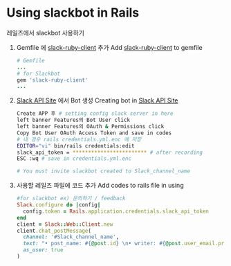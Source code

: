 # Using slackbot in Rails

레일즈에서 slackbot 사용하기

1. Gemfile 에 [slack-ruby-client](https://github.com/slack-ruby/slack-ruby-client) 추가
   Add [slack-ruby-client](https://github.com/slack-ruby/slack-ruby-client) to gemfile

   ```ruby
   # Gemfile
   ...
   # for Slackbot
   gem 'slack-ruby-client'
   ...
   ```

2. [Slack API Site](https://api.slack.com/)  에서 Bot 생성
   Creating bot in [Slack API Site](https://api.slack.com/) 

   ```bash
   Create APP 후 # setting config slack server in here
   left banner Features의 Bot User click 
   left banner Features의 OAuth & Permissions click 
   Copy Bot User OAuth Access Token and save in codes
   # 내 경우 rails credentials.yml.enc 에 저장
   EDITOR="vi" bin/rails credentials:edit
   slack_api_token = ************************ # after recording
   ESC :wq # save in credentials.yml.enc
   
   # You must invite slackbot created to Slack_channel_name
   ```

3. 사용할 레일즈 파일에 코드 추가
   Add codes to rails file in using

   ```ruby
   #for slackbot ex) 문의하기 / feedback
   Slack.configure do |config|
     config.token = Rails.application.credentials.slack_api_token
   end
   client = Slack::Web::Client.new
   client.chat_postMessage(
     channel: '#Slack_channel_name', 
     text: "• post_name: #{@post.id} \n• writer: #{@post.user_email.present? ? @post.user_email : 'non_email'}님 \n\n• post_content: \n  #{@post.contents} \n\n• date: #{@post.created_at.strftime("%F %T")}", 
     as_user: true 
   )
   ```